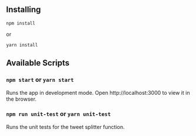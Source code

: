 ## Installing
```
npm install
```
or
```
yarn install
```

## Available Scripts
### `npm start` or `yarn start`
Runs the app in development mode.
Open http://localhost:3000 to view it in the browser.

### `npm run unit-test` or `yarn unit-test`
Runs the unit tests for the tweet splitter function.
